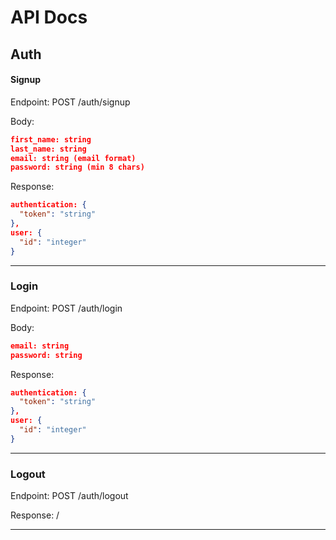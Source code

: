 # API Docs
## Auth
#### Signup

Endpoint: POST /auth/signup

Body: 
```json
first_name: string
last_name: string
email: string (email format)
password: string (min 8 chars)
```
Response:
```json
authentication: {
  "token": "string"
},
user: {
  "id": "integer"
}
```
___
### Login

Endpoint: POST /auth/login

Body: 
```json
email: string
password: string
```
Response:
```json
authentication: {
  "token": "string"
},
user: {
  "id": "integer"
}
```
___
### Logout

Endpoint: POST /auth/logout

Response: /
___
